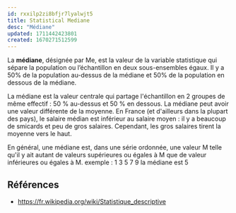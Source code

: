 ```yaml
---
id: rxxilp2zi8bfjr7lyalwjt5
title: Statistical Mediane
desc: "Médiane"
updated: 1711442423801
created: 1670271512599
---
```


La **médiane**, désignée par Me, est la valeur de la variable statistique qui sépare la population ou l’échantillon en deux sous-ensembles égaux. Il y a 50% de la population au-dessus de la médiane et 50% de la population en dessous de la médiane.

La médiane est la valeur centrale qui partage l'échantillon en 2 groupes de même effectif : 50 % au-dessus et 50 % en dessous. La médiane peut avoir une valeur différente de la moyenne. En France (et d'ailleurs dans la plupart des pays), le salaire médian est inférieur au salaire moyen : il y a beaucoup de smicards et peu de gros salaires. Cependant, les gros salaires tirent la moyenne vers le haut.

En général, une médiane est, dans une série ordonnée, une valeur M telle qu'il y ait autant de valeurs supérieures ou égales à M que de valeur inférieures ou égales à M. exemple : 1 3 5 7 9 la médiane est 5

## Références

- https://fr.wikipedia.org/wiki/Statistique_descriptive
